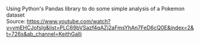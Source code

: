 Using Python's Pandas library to do some simple analysis of a Pokemon dataset  \
Source: https://www.youtube.com/watch?v=vmEHCJofslg&list=PLC69bVSazf4qAZj2aFmsYhAn7FeD6cQ0E&index=2&t=726s&ab_channel=KeithGalli
